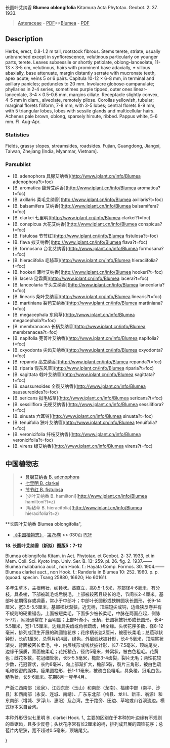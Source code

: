 长圆叶艾纳香 **Blumea oblongifolia** Kitamura Acta Phytotax. Geobot. 2: 37. 1933.

> [Asteraceae](http://www.iplant.cn/info/Asteraceae?t=foc) - [PDF](http://www.iplant.cn/foc/pdf/Asteraceae.pdf)>>[Blumea](http://www.iplant.cn/info/Blumea?t=foc) - [PDF](http://www.iplant.cn/foc/pdf/Blumea.pdf)

## Description

Herbs, erect, 0.8-1.2 m tall, rootstock fibrous. Stems terete, striate, usually unbranched except in synflorescence, velutinous particularly on younger parts, terete. Leaves subsessile or shortly petiolate, oblong-lanceolate, 11-13 × 3-5 cm, velutinous, hairs with prominent base adaxially, ± villous abaxially, base attenuate, margin distantly serrate with mucronate teeth, apex acute; veins 5 or 6 pairs. Capitula 10-12 × 6-8 mm, in terminal and axillary panicles; peduncles to 20 mm. Involucre globose-campanulate; phyllaries in 2-4 series, sometimes purple tipped, outer ones linear-lanceolate, 3-4 × 0.5-0.6 mm, margins ciliate. Receptacle slightly convex, 4-5 mm in diam., alveolate, remotely pilose. Corollas yellowish, tubular; marginal florets filiform, 7-8 mm, with 3-5 lobes; central florets 8-9 mm, with 5 triangular lobes, lobes with sessile glands and multicellular hairs. Achenes pale brown, oblong, sparsely hirsute, ribbed. Pappus white, 5-6 mm. Fl. Aug-Apr.

### Statistics
Fields, grassy slopes, streamsides, roadsides. Fujian, Guangdong, Jiangxi, Taiwan, Zhejiang [India, Myanmar, Vietnam].

### Parsublist

* [B.  adenophora  具腺艾纳香](http://www.iplant.cn/info/Blumea adenophora?t=foc)
* [B.  aromatica  馥芳艾纳香](http://www.iplant.cn/info/Blumea aromatica?t=foc)
* [B.  axillaris  柔毛艾纳香](http://www.iplant.cn/info/Blumea axillaris?t=foc)
* [B.  balsamifera  艾纳香](http://www.iplant.cn/info/Blumea balsamifera?t=foc)
* [B.  clarkei  七里明](http://www.iplant.cn/info/Blumea clarkei?t=foc)
* [B.  conspicua  大花艾纳香](http://www.iplant.cn/info/Blumea conspicua?t=foc)
* [B.  fistulosa  节节红](http://www.iplant.cn/info/Blumea fistulosa?t=foc)
* [B.  flava  拟艾纳香](http://www.iplant.cn/info/Blumea flava?t=foc)
* [B.  formosana  台北艾纳香](http://www.iplant.cn/info/Blumea formosana?t=foc)
* [B.  hieraciifolia  毛毡草](http://www.iplant.cn/info/Blumea hieraciifolia?t=foc)
* [B.  hookeri  薄叶艾纳香](http://www.iplant.cn/info/Blumea hookeri?t=foc)
* [B.  lacera  见霜黄](http://www.iplant.cn/info/Blumea lacera?t=foc)
* [B.  lanceolaria  千头艾纳香](http://www.iplant.cn/info/Blumea lanceolaria?t=foc)
* [B.  linearis  条叶艾纳香](http://www.iplant.cn/info/Blumea linearis?t=foc)
* [B.  martiniana  裂苞艾纳香](http://www.iplant.cn/info/Blumea martiniana?t=foc)
* [B.  megacephala  东风草](http://www.iplant.cn/info/Blumea megacephala?t=foc)
* [B.  membranacea  长柄艾纳香](http://www.iplant.cn/info/Blumea membranacea?t=foc)
* [B.  napifolia  芜菁叶艾纳香](http://www.iplant.cn/info/Blumea napifolia?t=foc)
* [B.  oxyodonta  尖齿艾纳香](http://www.iplant.cn/info/Blumea oxyodonta?t=foc)
* [B.  repanda  高艾纳香](http://www.iplant.cn/info/Blumea repanda?t=foc)
* [B.  riparia  假东风草](http://www.iplant.cn/info/Blumea riparia?t=foc)
* [B.  sagittata  戟叶艾纳香](http://www.iplant.cn/info/Blumea sagittata?t=foc)
* [B.  saussureoides  全裂艾纳香](http://www.iplant.cn/info/Blumea saussureoides?t=foc)
* [B.  sericans  拟毛毡草](http://www.iplant.cn/info/Blumea sericans?t=foc)
* [B.  sessiliflora  无梗艾纳香](http://www.iplant.cn/info/Blumea sessiliflora?t=foc)
* [B.  sinuata  六耳铃](http://www.iplant.cn/info/Blumea sinuata?t=foc)
* [B.  tenuifolia  狭叶艾纳香](http://www.iplant.cn/info/Blumea tenuifolia?t=foc)
* [B.  veronicifolia  纤枝艾纳香](http://www.iplant.cn/info/Blumea veronicifolia?t=foc)
* [B.  virens  绿艾纳香](http://www.iplant.cn/info/Blumea virens?t=foc)

## 中国植物志

> * [具腺艾纳香  B.  adenophora](Blumea-adenophora-具腺艾纳香.md)
> * [七里明  B.  clarkei](Blumea-clarkei-七里明.md)
> * [节节红  B.  fistulosa](Blumea-fistulosa-节节红.md)
> * [少叶艾纳香  B.  hamiltoni](http://www.iplant.cn/info/Blumea hamiltoni?t=z)
> * [毛毡草  B.  hieracifolia](http://www.iplant.cn/info/Blumea hieracifolia?t=z)

**长圆叶艾纳香 Blumea oblongifolia",

* [《中国植物志》](http://www.iplant.cn/frps)- [第75卷](http://www.iplant.cn/frps/vol/75) >> 030页 [PDF](http://www.iplant.cn/frps/pdf/75/030.PDF)

**18. 长圆叶艾纳香（新拟）图版5：7-12**

Blumea oblongifolia Kitam. in Act. Phytotax. et Geobot. 2: 37. 1933, et in Mem. Coll. Sci. Kyoto Imp. Univ. Ser. B. 13: 259. pl. 26. fig. 2. 1937.——Blumea malabarica auct., non Hook. f.: Hayata Comp. Formos. 30. 1904.——Blumea clarkei auct., non Hook. f.: Randeria in Blumea 10: 252. 1960. p. p. (quoad. specim. Tsang 25880, 16620; Ho 60161).

多年生草本，主根粗壮，纺锤状。茎直立，高0.5-1.5米，基部径4-6毫米，有分枝，具条棱，下部被疏毛或后脱毛，上部被较密且较长的毛，节间长2-4厘米。基部叶花期宿存或凋萎，常小于中部叶；中部叶长圆形或狭椭圆状长圆形，长9-14厘米，宽3.5-5.5厘米，基部楔状渐狭，近无柄，顶端短尖或钝，边缘狭反卷并有不规则的硬重锯齿，上面被短柔毛，下面多少被长柔毛，中脉在两面凸起，侧脉5-7对，网脉通常在下面明显；上部叶渐小，无柄，长圆状披针形或长圆形，长4-5.5厘米，宽1-1.5厘米，边缘具尖齿或角状疏齿，稀全缘。头状花序多数，径8-12毫米，排列成顶生开展的疏圆锥花序；花序柄长达2厘米，被密长柔毛；总苞球状钟形，长约1厘米，总苞片约4层，绿色，外层线状披针形，长4-5毫米，顶端尾状渐尖，背面被密长柔毛，中、内层线形或线状披针形，长7-7.5毫米，顶端尾尖，边缘干膜质，背面被柔毛；花托稍凸，径约5毫米，蜂窝状，被白色粗毛。花黄色；雌花多数，花冠细管状，长5-5.5毫米，檐部3-4齿裂，裂片无毛；两性花较少数，花冠管状，长约6毫米，向上部渐扩大，檐部5裂，裂片三角形，被白色疏毛和较密的腺体。瘦果圆柱形，长1-1.1毫米，被疏白色粗毛，具条棱。冠毛白色，糙毛状，长5-6毫米。花期8月一翌年4月。

产浙江西南部（龙泉）、江西东部（玉山）和南部（龙南）、福建中部（南平、沙县）和西南部（永安、连城、南靖）、广东东北部（梅县、龙川、新丰、翁源）和东南部（增城、罗浮山、惠阳）及台湾。生于路旁、田边、草地或山谷溪流边。模式标本采自台湾。

本种外形很似七里明 Bl. clarkei Hook. f., 主要的区别在于本种的叶边缘有不规则的重锯齿，且多少反卷；头状花序常有长2厘米的柄，排列成开展的圆锥花序；总苞片内层狭，宽不超过0.5毫米，顶端尾尖。

}